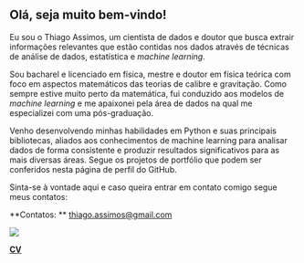 ## Olá, seja muito bem-vindo!

Eu sou o Thiago Assimos, um cientista de dados e doutor que busca extrair informações relevantes que estão contidas nos dados através de técnicas de análise de dados, estatística e <i>machine learning</i>.

Sou bacharel e licenciado em física, mestre e doutor em física teórica com foco em aspectos matemáticos das teorias de calibre e gravitação. Como sempre estive muito perto da matemática, fui conduzido aos modelos de <i>machine learning</i> e me apaixonei pela área de dados na qual me especializei com uma pós-graduação.

Venho desenvolvendo minhas habilidades em Python e suas principais bibliotecas, aliados aos conhecimentos de machine learning para analisar dados de forma consistente e produzir resultados significativos para as mais diversas áreas. Segue os projetos de portfólio que podem ser conferidos nesta página de perfil do GitHub.

Sinta-se à vontade aqui e caso queira entrar em contato comigo segue meus contatos:

  **Contatos:
  ** thiago.assimos@gmail.com  
  
  <a href="https://www.linkedin.com/in/thiagoassimos/"><img align="center" src="https://img.shields.io/badge/LinkedIn-blue?logo=LinkedIn"></a>
  
  **[CV]()**


